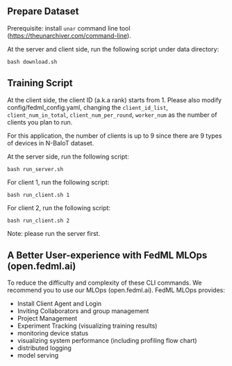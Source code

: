 ## Prepare Dataset
Prerequisite: install `unar` command line tool (https://theunarchiver.com/command-line).

At the server and client side, run the following script under data directory:
```
bash download.sh
```

## Training Script

At the client side, the client ID (a.k.a rank) starts from 1.
Please also modify config/fedml_config.yaml, changing the `client_id_list`, `client_num_in_total`, 
`client_num_per_round`, `worker_num` as the number of clients you plan to run.

For this application, the number of clients is up to 9 since there are 9 types of devices in N-BaIoT dataset.

At the server side, run the following script:
```
bash run_server.sh
```

For client 1, run the following script:
```
bash run_client.sh 1
```
For client 2, run the following script:
```
bash run_client.sh 2
```
Note: please run the server first.

## A Better User-experience with FedML MLOps (open.fedml.ai)
To reduce the difficulty and complexity of these CLI commands. We recommend you to use our MLOps (open.fedml.ai).
FedML MLOps provides:
- Install Client Agent and Login
- Inviting Collaborators and group management
- Project Management
- Experiment Tracking (visualizing training results)
- monitoring device status
- visualizing system performance (including profiling flow chart)
- distributed logging
- model serving